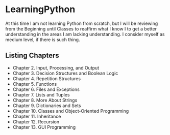 # LearningPython
At this time I am not learning Python from scratch, but I will be reviewing from the Beginning until Classes to reaffirm what I know I to get a better understanding in the areas I am lacking understanding. I consider myself as medium level, if there is such thing. 

## Listing Chapters

- Chapter 2. Input, Processing, and Output
- Chapter 3. Decision Structures and Boolean Logic
- Chapter 4. Repetition Structures
- Chapter 5. Functions
- Chapter 6. Files and Exceptions
- Chapter 7. Lists and Tuples
- Chapter 8. More About Strings
- Chapter 9. Dictionaries and Sets
- Chapter 10. Classes and Object-Oriented Programming
- Chapter 11. Inheritance
- Chapter 12. Recursion
- Chapter 13. GUI Programming
